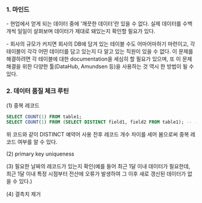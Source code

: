 ### 1. 마인드

\- 현업에서 얻게 되는 데이터 중에 '깨끗한 데이터'란 있을 수 없다. 실제 데이터를 수백 개씩 일일이 살펴보며 데이터가 제대로 돼있는지 확인할 필요가 있다. 

\- 회사의 규모가 커지면 회사의 DB에 담겨 있는 테이블 수도 어마어마하기 마련이고, 각 테이블이 각각 어떤 데이터를 담고 있는지 다 알고 있는 직원이 있을 수 없다. 이 문제를 해결하려면 각 테이블에 대한 documentation을 세심히 할 필요가 있으며, 또 이 문제 해결을 위한 다양한 툴(DataHub, Amundsen 등)을 사용하는 것 역시 한 방법이 될 수 있다.

### 2. 데이터 품질 체크 루틴

(1) 중복 레코드

```sql
SELECT COUNT(1) FROM table1;
SELECT COUNT(1) FROM (SELECT DISTINCT field1, field2 FROM table1); -- 재사용 필요가 없다면 그냥 이렇게 써도 되지만, 재사용을 고려하여 괄호 안 내용을 CTE로 새 테이블에 담아 쓰는 경우가 많다.
```

위 코드와 같이 DISTINCT 예약어 사용 전후 레코드 개수 차이를 세어 봄으로써 중복 레코드 여부를 알 수 있다.


(2) primary key uniqueness 

(3) 필요한 날짜의 레코드가 있는지 확인(예를 들어 최근 1달 이내 데이터가 필요한데, 최근 1달 이내 특정 시점부터 전산에 오류가 발생하여 그 이후 새로 갱신된 데이터가 없을 수 있다.)

(4) 결측치 제거
